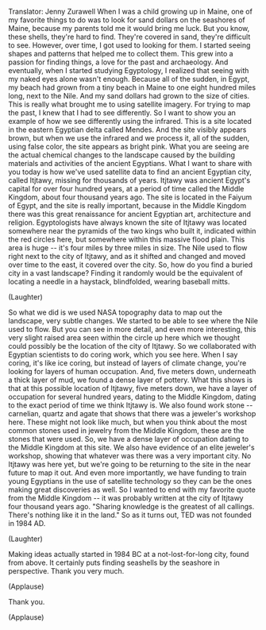 

Translator: Jenny Zurawell
When I was a child growing up in Maine,
one of my favorite things to do
was to look for sand dollars
on the seashores of Maine,
because my parents told me
it would bring me luck.
But you know, these shells,
they&#39;re hard to find.
They&#39;re covered in sand,
they&#39;re difficult to see.
However, over time,
I got used to looking for them.
I started seeing shapes
and patterns that helped me
to collect them.
This grew into a passion
for finding things,
a love for the past and archaeology.
And eventually, when I started
studying Egyptology,
I realized that seeing
with my naked eyes alone wasn&#39;t enough.
Because all of the sudden, in Egypt,
my beach had grown
from a tiny beach in Maine
to one eight hundred miles long,
next to the Nile.
And my sand dollars had grown
to the size of cities.
This is really what brought me
to using satellite imagery.
For trying to map the past,
I knew that I had to see differently.
So I want to show you an example
of how we see differently
using the infrared.
This is a site located
in the eastern Egyptian delta
called Mendes.
And the site visibly appears brown,
but when we use the infrared
and we process it, all of the sudden,
using false color,
the site appears as bright pink.
What you are seeing
are the actual chemical changes
to the landscape
caused by the building
materials and activities
of the ancient Egyptians.
What I want to share with you today
is how we&#39;ve used satellite data
to find an ancient Egyptian city,
called Itjtawy,
missing for thousands of years.
Itjtawy was ancient Egypt&#39;s capital
for over four hundred years,
at a period of time
called the Middle Kingdom,
about four thousand years ago.
The site is located
in the Faiyum of Egypt,
and the site is really important,
because in the Middle Kingdom
there was this great renaissance
for ancient Egyptian art,
architecture and religion.
Egyptologists have always known
the site of Itjtawy
was located somewhere near the pyramids
of the two kings who built it,
indicated within the red circles here,
but somewhere within
this massive flood plain.
This area is huge --
it&#39;s four miles by three miles in size.
The Nile used to flow
right next to the city of Itjtawy,
and as it shifted and changed
and moved over time to the east,
it covered over the city.
So, how do you find a buried city
in a vast landscape?
Finding it randomly
would be the equivalent
of locating a needle in a haystack,
blindfolded, wearing baseball mitts.

(Laughter)

So what we did is
we used NASA topography data
to map out the landscape,
very subtle changes.
We started to be able to see
where the Nile used to flow.
But you can see in more detail,
and even more interesting,
this very slight raised area
seen within the circle up here
which we thought could possibly be
the location of the city of Itjtawy.
So we collaborated
with Egyptian scientists
to do coring work, which you see here.
When I say coring, it&#39;s like ice coring,
but instead of layers of climate change,
you&#39;re looking for layers
of human occupation.
And, five meters down,
underneath a thick layer of mud,
we found a dense layer of pottery.
What this shows is that
at this possible location of Itjtawy,
five meters down,
we have a layer of occupation
for several hundred years,
dating to the Middle Kingdom,
dating to the exact period of time
we think Itjtawy is.
We also found work stone --
carnelian, quartz and agate
that shows that there was
a jeweler&#39;s workshop here.
These might not look like much,
but when you think
about the most common stones
used in jewelry from the Middle Kingdom,
these are the stones that were used.
So, we have a dense layer of occupation
dating to the Middle Kingdom at this site.
We also have evidence
of an elite jeweler&#39;s workshop,
showing that whatever was there
was a very important city.
No Itjtawy was here yet,
but we&#39;re going to be
returning to the site
in the near future to map it out.
And even more importantly,
we have funding to train young Egyptians
in the use of satellite technology
so they can be the ones
making great discoveries as well.
So I wanted to end with my favorite quote
from the Middle Kingdom --
it was probably written
at the city of Itjtawy
four thousand years ago.
&quot;Sharing knowledge
is the greatest of all callings.
There&#39;s nothing like it in the land.&quot;
So as it turns out,
TED was not founded in 1984 AD.

(Laughter)

Making ideas actually started in 1984 BC
at a not-lost-for-long city,
found from above.
It certainly puts finding seashells
by the seashore in perspective.
Thank you very much.

(Applause)

Thank you.

(Applause)

